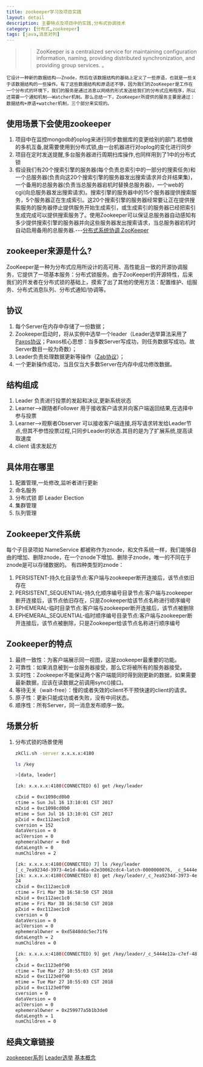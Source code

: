 ```yaml
---
title: zookeeper学习及项目实践
layout: detail
description: 主要特点及项目中的实践,分布式协调技术
category: [分布式,zookeeper]
tags: [java,消息对列]
---
```

>> ZooKeeper is a centralized service for maintaining configuration information, naming, providing distributed synchronization, and providing group services. 。

    它设计一种新的数据结构——Znode，然后在该数据结构的基础上定义了一些原语，也就是一些关于该数据结构的一些操作。有了这些数据结构和原语还不够，因为我们的ZooKeeper是工作在一个分布式的环境下，我们的服务是通过消息以网络的形式发送给我们的分布式应用程序，所以还需要一个通知机制——Watcher机制。那么总结一下，ZooKeeper所提供的服务主要是通过：数据结构+原语+watcher机制，三个部分来实现的。

## 使用场景下会使用zookeeper

1. 项目中在监控mongodb的oplog来进行同步数据库的变更给别的部门.若想做的多机互备,就需要使用到分布式锁,由一台机器进行对oplog的变化进行同步
2. 项目在定时发送提醒,多台服务器进行周期扫库操作,也同样用到了1中的分布式锁
3. 假设我们有20个搜索引擎的服务器(每个负责总索引中的一部分的搜索任务)和一个总服务器(负责向这20个搜索引擎的服务器发出搜索请求并合并结果集)，一个备用的总服务器(负责当总服务器宕机时替换总服务器)，一个web的cgi(向总服务器发出搜索请求)。搜索引擎的服务器中的15个服务器提供搜索服务，5个服务器正在生成索引。这20个搜索引擎的服务器经常要让正在提供搜索服务的服务器停止提供服务开始生成索引，或生成索引的服务器已经把索引生成完成可以提供搜索服务了。使用Zookeeper可以保证总服务器自动感知有多少提供搜索引擎的服务器并向这些服务器发出搜索请求，当总服务器宕机时自动启用备用的总服务器.---[分布式系统协调 ZooKeeper](https://www.oschina.net/p/zookeeper)

## zookeeper来源是什么?

ZooKeeper是一种为分布式应用所设计的高可用、高性能且一致的开源协调服务，它提供了一项基本服务：分布式锁服务。由于ZooKeeper的开源特性，后来我们的开发者在分布式锁的基础上，摸索了出了其他的使用方法：配置维护、组服务、分布式消息队列、分布式通知/协调等。


## 协议

1. 每个Server在内存中存储了一份数据；
2. Zookeeper启动时，将从实例中选举一个leader（Leader选举算法采用了[Paxos协议](/2016/09/16/Paxos/)；Paxos核心思想：当多数Server写成功，则任务数据写成功。故 Server数目一般为奇数）；
3. Leader负责处理数据更新等操作（[Zab协议](http://blog.jobbole.com/104985/)）；
4. 一个更新操作成功，当且仅当大多数Server在内存中成功修改数据。

## 结构组成

1. Leader 负责进行投票的发起和决议,更新系统状态
2. Learner-->跟随者Follower 用于接收客户请求并向客户端返回结果,在选择中参与投票
3. Learner-->观察者Observer 可以接收客户端连接,将写请求转发给Leader节点,但其不参悟投票过程,只同步Leader的状态.其目的是为了扩展系统,提高读取速度
4. client 请求发起方

## 具体用在哪里

1. 配置管理,一处修改,监听者进行更新
2. 命名服务
3. 分布式锁 即 Leader Election
4. 集群管理
5. 队列管理



## Zookeeper文件系统

   每个子目录项如 NameService 都被称作为znode，和文件系统一样，我们能够自由的增加、删除znode，在一个znode下增加、删除子znode，唯一的不同在于znode是可以存储数据的。
   有四种类型的znode：

1. PERSISTENT-持久化目录节点:客户端与zookeeper断开连接后，该节点依旧存在
2. PERSISTENT_SEQUENTIAL-持久化顺序编号目录节点:客户端与zookeeper断开连接后，该节点依旧存在，只是Zookeeper给该节点名称进行顺序编号
3. EPHEMERAL-临时目录节点:客户端与zookeeper断开连接后，该节点被删除
4. EPHEMERAL_SEQUENTIAL-临时顺序编号目录节点:客户端与zookeeper断开连接后，该节点被删除，只是Zookeeper给该节点名称进行顺序编号

## Zookeeper的特点

1. 最终一致性：为客户端展示同一视图，这是zookeeper最重要的功能。
2. 可靠性：如果消息被到一台服务器接受，那么它将被所有的服务器接受。
3. 实时性：Zookeeper不能保证两个客户端能同时得到刚更新的数据，如果需要最新数据，应该在读数据之前调用sync()接口。
4. 等待无关（wait-free）：慢的或者失效的client不干预快速的client的请求。
5. 原子性：更新只能成功或者失败，没有中间状态。
6. 顺序性：所有Server，同一消息发布顺序一致。


## 场景分析

1. 分布式锁的场景使用


    ```sh
    zkCli.sh -server x.x.x.x:4180

    ls /key

    >[data, leader]
    
    [zk: x.x.x.x:4180(CONNECTED) 6] get /key/leader
    
    cZxid = 0xc1098cd0b0
    ctime = Sun Jul 16 13:10:01 CST 2017
    mZxid = 0xc1098cd0b0
    mtime = Sun Jul 16 13:10:01 CST 2017
    pZxid = 0xc112aec1c0
    cversion = 152
    dataVersion = 0
    aclVersion = 0
    ephemeralOwner = 0x0
    dataLength = 0
    numChildren = 2

    [zk: x.x.x.x:4180(CONNECTED) 7] ls /key/leader
    [_c_7ea9234d-3973-4e1d-8a6a-e2e30062cdc4-latch-0000000076, _c_5444e12a-c7ef-48bb-8ee6-271eea4a1c29-latch-0000000075]
    [zk: x.x.x.x:4180(CONNECTED) 8] get /key/leader/_c_7ea9234d-3973-4e1d-8a6a-e2e30062cdc4-latch-0000000076
    24
    cZxid = 0xc112aec1c0
    ctime = Fri Mar 30 16:58:50 CST 2018
    mZxid = 0xc112aec1c0
    mtime = Fri Mar 30 16:58:50 CST 2018
    pZxid = 0xc112aec1c0
    cversion = 0
    dataVersion = 0
    aclVersion = 0
    ephemeralOwner = 0xd5848ddc5ec71f6
    dataLength = 2
    numChildren = 0

    [zk: x.x.x.x:4180(CONNECTED) 9] get /key/leader/_c_5444e12a-c7ef-48bb-8ee6-271eea4a1c29-latch-0000000075
    5
    cZxid = 0xc1123e0f90
    ctime = Tue Mar 27 10:55:03 CST 2018
    mZxid = 0xc1123e0f90
    mtime = Tue Mar 27 10:55:03 CST 2018
    pZxid = 0xc1123e0f90
    cversion = 0
    dataVersion = 0
    aclVersion = 0
    ephemeralOwner = 0x259977a5b1b3de0
    dataLength = 1
    numChildren = 0
    

    ```



## 经典文章链接

[zookeeper系列](https://segmentfault.com/a/1190000012185902)
[Leader选举](https://blog.csdn.net/gaoshan12345678910/article/details/67638657)
[基本概念](https://www.cnblogs.com/jsStudyjj/p/5360740.html)
















